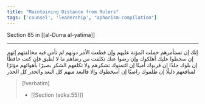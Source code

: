 ```yaml
---
title: "Maintaining Distance from Rulers"
tags: ['counsel', 'leadership', "aphorism-compilation"]
---
```


 Section 85 in [[al-Durra al-yatīma]]

---
إنك إن تستأمرهم حملت المؤنة عليهم وإن قطعت الأمر دونهم لم تأمن فيه مخالفتهم إنهم إن سخطوا عليك أهلكوك وإن رضوا عنك تكلفت من رضاهم ما لا تُطيق فإن كنت حافظًا إن بلوك جلدًا إن قربوك أمينًا إن ائتمنوك تشكرهم ولا تكلفهم الشكر بصيرًا بأهوائهم مؤثرًا لمنافعهم ذليلًا إن ظلموك راضيًا إن أسخطوك وإلا فالبعد منهم كل البعد والحذر كل الحذر

> [!verbatim]
> - [[Section (adka.55)]]
